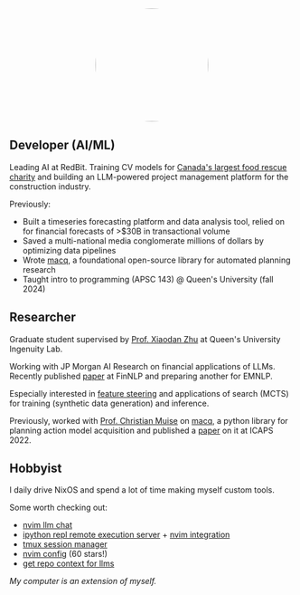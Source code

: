<div id="about">

<div style="text-align: center">
  <img src="static/images/reading-robot.jpg" style="width: min(100%, 200px); border-radius: 50%;">
</div>

<div class="card" style="max-width: 100%">

## Developer (AI/ML)

Leading AI at RedBit. Training CV models for [Canada's largest food rescue charity](https://www.secondharvest.ca) 
and building an LLM-powered project management platform for the construction
industry.

Previously:

- Built a timeseries forecasting platform and data analysis tool, relied on for financial forecasts of >$30B in transactional volume
- Saved a multi-national media conglomerate millions of dollars by optimizing data pipelines
- Wrote [macq](https://github.com/ai-planning/macq), a foundational open-source library for automated planning research 
- Taught intro to programming (APSC 143) @ Queen's University (fall 2024)

</div>

<div class="card" style="max-width: 100%">

## Researcher

Graduate student supervised by [Prof. Xiaodan Zhu](https://www.xiaodanzhu.com/) at
Queen's University Ingenuity Lab.

Working with JP Morgan AI Research on financial applications of LLMs.
Recently published [paper](https://aclanthology.org/2024.finnlp-2.2/) at FinNLP and
preparing another for EMNLP.

Especially interested in [feature steering](https://transformer-circuits.pub/2024/scaling-monosemanticity/index.html#assessing-tour-influence)
and applications of search (MCTS) for training (synthetic data generation) and inference.

Previously, worked with [Prof. Christian Muise](https://www.haz.ca)
on [macq](https://github.com/AI-Planning/macq), a python library for planning action
model acquisition and published a [paper](https://icaps22.icaps-conference.org/demos/ICAPS_2022_paper_378.pdf)
on it at ICAPS 2022.

</div>

<div class="card" style="max-width: 100%">

## Hobbyist

I daily drive NixOS and spend a lot of time making myself custom tools.

Some worth checking out:
- [nvim llm chat](https://github.com/e-cal/chat.nvim)
- [ipython repl remote execution server](https://github.com/e-cal/dotfiles/blob/main/shared/.config/jupyter/profile_default/startup/99-listener.py) + [nvim integration](https://github.com/e-cal/nvim/blob/main/lua/custom/pyrepl.lua)
- [tmux session manager](https://github.com/e-cal/dotfiles/blob/main/shared/scripts/tm)
- [nvim config](https://github.com/e-cal/evim) (60 stars!)
- [get repo context for llms](https://github.com/e-cal/dotfiles/blob/main/shared/scripts/context)

_My computer is an extension of myself._

</div>

</div>
